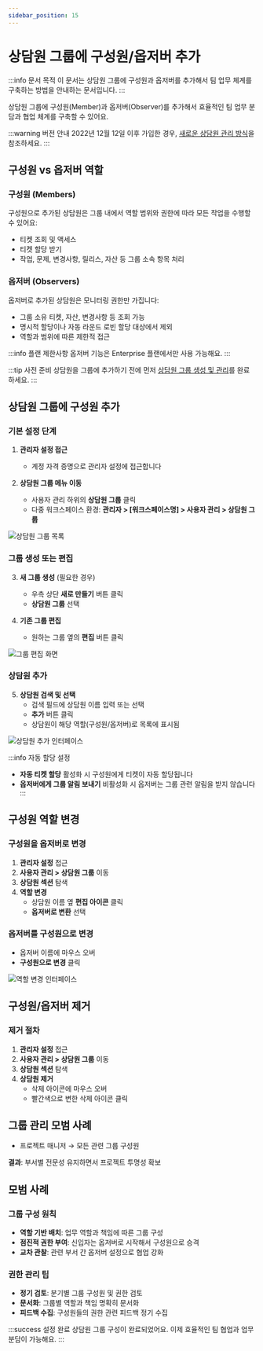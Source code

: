 ```yaml
---
sidebar_position: 15
---
```


# 상담원 그룹에 구성원/옵저버 추가

:::info 문서 목적
이 문서는 상담원 그룹에 구성원과 옵저버를 추가해서 팀 업무 체계를 구축하는 방법을 안내하는 문서입니다.
:::

상담원 그룹에 구성원(Member)과 옵저버(Observer)를 추가해서 효율적인 팀 업무 분담과 협업 체계를 구축할 수 있어요.

:::warning 버전 안내
2022년 12월 12일 이후 가입한 경우, [새로운 상담원 관리 방식](https://support.freshservice.com/en/support/solutions/articles/50000005579)을 참조하세요.
:::

## 구성원 vs 옵저버 역할

### 구성원 (Members)
구성원으로 추가된 상담원은 그룹 내에서 역할 범위와 권한에 따라 모든 작업을 수행할 수 있어요:
- 티켓 조회 및 액세스
- 티켓 할당 받기
- 작업, 문제, 변경사항, 릴리스, 자산 등 그룹 소속 항목 처리

### 옵저버 (Observers)  
옵저버로 추가된 상담원은 모니터링 권한만 가집니다:
- 그룹 소유 티켓, 자산, 변경사항 등 조회 가능
- 명시적 할당이나 자동 라운드 로빈 할당 대상에서 제외
- 역할과 범위에 따른 제한적 접근

:::info 플랜 제한사항
옵저버 기능은 Enterprise 플랜에서만 사용 가능해요.
:::

:::tip 사전 준비
상담원을 그룹에 추가하기 전에 먼저 [상담원 그룹 생성 및 관리](./create-manage-agent-groups)를 완료하세요.
:::

## 상담원 그룹에 구성원 추가

### 기본 설정 단계

1. **관리자 설정 접근**
   - 계정 자격 증명으로 관리자 설정에 접근합니다

2. **상담원 그룹 메뉴 이동**
   - 사용자 관리 하위의 **상담원 그룹** 클릭
   - 다중 워크스페이스 환경: **관리자 > [워크스페이스명] > 사용자 관리 > 상담원 그룹**

![상담원 그룹 목록](https://s3.amazonaws.com/cdn.freshdesk.com/data/helpdesk/attachments/production/50007051593/original/6JHhA6e_SMVe675w8HzSn_TpnJXZp1yM6Q.png?1669882110)

### 그룹 생성 또는 편집

3. **새 그룹 생성** (필요한 경우)
   - 우측 상단 **새로 만들기** 버튼 클릭
   - **상담원 그룹** 선택

4. **기존 그룹 편집**
   - 원하는 그룹 옆의 **편집** 버튼 클릭

![그룹 편집 화면](https://s3.amazonaws.com/cdn.freshdesk.com/data/helpdesk/attachments/production/50007051601/original/PZ9n5w4cTJ_FRrp4mNGWEdpFVSwQgtyBRg.png?1669882166)

### 상담원 추가

5. **상담원 검색 및 선택**
   - 검색 필드에 상담원 이름 입력 또는 선택
   - **추가** 버튼 클릭
   - 상담원이 해당 역할(구성원/옵저버)로 목록에 표시됨

![상담원 추가 인터페이스](https://s3.amazonaws.com/cdn.freshdesk.com/data/helpdesk/attachments/production/50001184988/original/awQvWz4h48vM6WM9L-5tqVTgmzXWkAju6w.png?1591104845)

:::info 자동 할당 설정
- **자동 티켓 할당** 활성화 시 구성원에게 티켓이 자동 할당됩니다
- **옵저버에게 그룹 알림 보내기** 비활성화 시 옵저버는 그룹 관련 알림을 받지 않습니다
:::

## 구성원 역할 변경

### 구성원을 옵저버로 변경

1. **관리자 설정** 접근
2. **사용자 관리 > 상담원 그룹** 이동
3. **상담원 섹션** 탐색
4. **역할 변경**
   - 상담원 이름 옆 **편집 아이콘** 클릭
   - **옵저버로 변환** 선택

### 옵저버를 구성원으로 변경

- 옵저버 이름에 마우스 오버
- **구성원으로 변경** 클릭

![역할 변경 인터페이스](https://s3.amazonaws.com/cdn.freshdesk.com/data/helpdesk/attachments/production/50007038858/original/f1smF-f2A22RdoGjV1jvrsoY3WGNVFaJ3w.png?1669777529)

## 구성원/옵저버 제거

### 제거 절차

1. **관리자 설정** 접근
2. **사용자 관리 > 상담원 그룹** 이동  
3. **상담원 섹션** 탐색
4. **상담원 제거**
   - 삭제 아이콘에 마우스 오버
   - 빨간색으로 변한 삭제 아이콘 클릭

## 그룹 관리 모범 사례
- 프로젝트 매니저 → 모든 관련 그룹 구성원

**결과**: 부서별 전문성 유지하면서 프로젝트 투명성 확보

## 모범 사례

### 그룹 구성 원칙
- **역할 기반 배치**: 업무 역할과 책임에 따른 그룹 구성
- **점진적 권한 부여**: 신입자는 옵저버로 시작해서 구성원으로 승격
- **교차 관찰**: 관련 부서 간 옵저버 설정으로 협업 강화

### 권한 관리 팁
- **정기 검토**: 분기별 그룹 구성원 및 권한 검토
- **문서화**: 그룹별 역할과 책임 명확히 문서화
- **피드백 수집**: 구성원들의 권한 관련 피드백 정기 수집

:::success 설정 완료
상담원 그룹 구성이 완료되었어요. 이제 효율적인 팀 협업과 업무 분담이 가능해요.
:::


